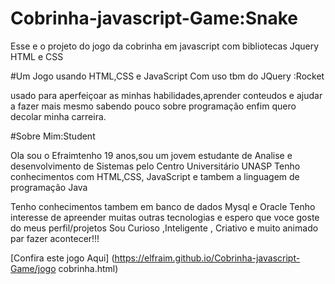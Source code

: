 # Cobrinha-javascript-Game:Snake
Esse e o projeto do jogo da cobrinha em javascript com bibliotecas Jquery HTML e CSS

#Um Jogo usando HTML,CSS e JavaScript Com uso tbm do JQuery :Rocket

usado para aperfeiçoar as minhas habilidades,aprender conteudos e ajudar a fazer mais mesmo
sabendo pouco sobre programação enfim quero decolar minha carreira.

#Sobre Mim:Student

Ola sou o Efraimtenho 19 anos,sou um jovem estudante de Analise e desenvolvimento de Sistemas pelo Centro Universitário UNASP
Tenho conhecimentos com HTML,CSS, JavaScript e tambem a linguagem de programação Java

Tenho conhecimentos tambem em banco de dados Mysql e Oracle
Tenho interesse de apreender muitas outras tecnologias e espero que voce goste do meus perfil/projetos
Sou Curioso ,Inteligente , Criativo e muito animado par fazer acontecer!!!

[Confira este jogo Aqui] (https://elfraim.github.io/Cobrinha-javascript-Game/jogo cobrinha.html)

